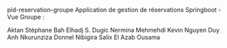 pid-reservation-groupe
Application de gestion de réservations Springboot - Vue Groupe :

Aktan Stéphane
Bah Elhadj S.
Dugic Nermina
Mehmehdi Kevin
Nguyen Duy Anh
Nkurunziza Donnel
Nibigira Salix
El Azab Ousama
